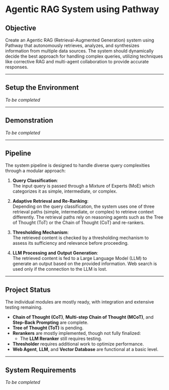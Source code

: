 # Agentic RAG System using Pathway

## Objective
Create an Agentic RAG (Retrieval-Augmented Generation) system using Pathway that autonomously retrieves, analyzes, and synthesizes information from multiple data sources. The system should dynamically decide the best approach for handling complex queries, utilizing techniques like corrective RAG and multi-agent collaboration to provide accurate responses.

---

## Setup the Environment
_To be completed_

---

## Demonstration
_To be completed_

---

## Pipeline
The system pipeline is designed to handle diverse query complexities through a modular approach:

1. **Query Classification**:  
   The input query is passed through a Mixture of Experts (MoE) which categorizes it as simple, intermediate, or complex.

2. **Adaptive Retrieval and Re-Ranking**:  
   Depending on the query classification, the system uses one of three retrieval paths (simple, intermediate, or complex) to retrieve context differently. The retrieval paths rely on reasoning agents such as the Tree of Thought (ToT) or the Chain of Thought (CoT) and re-rankers.

3. **Thresholding Mechanism**:  
   The retrieved content is checked by a thresholding mechanism to assess its sufficiency and relevance before proceeding.

4. **LLM Processing and Output Generation**:  
   The retrieved content is fed to a Large Language Model (LLM) to generate an output based on the provided information. Web search is used only if the connection to the LLM is lost.

---

## Project Status
The individual modules are mostly ready, with integration and extensive testing remaining.

- **Chain of Thought (CoT)**, **Multi-step Chain of Thought (MCoT)**, and **Step-Back Prompting** are complete.
- **Tree of Thought (ToT)** is pending.
- **Rerankers** are mostly implemented, though not fully finalized:
  - The **LLM Reranker** still requires testing.
- **Thresholder** requires additional work to optimize performance.
- **Web Agent**, **LLM**, and **Vector Database** are functional at a basic level.

---

## System Requirements
_To be completed_

